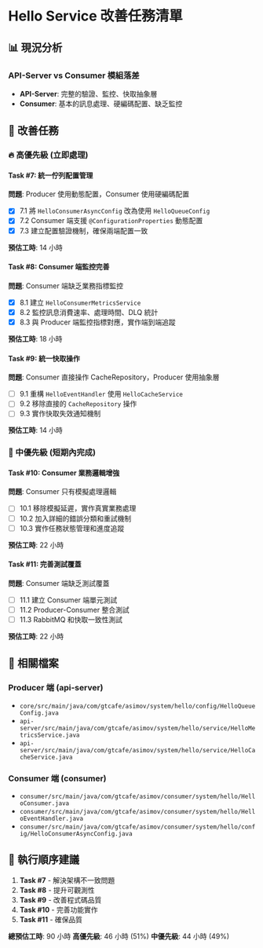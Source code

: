 # Hello Service 改善任務清單

## 📊 現況分析

### API-Server vs Consumer 模組落差
- **API-Server**: 完整的驗證、監控、快取抽象層
- **Consumer**: 基本的訊息處理、硬編碼配置、缺乏監控

## 🚀 改善任務

### 🔥 高優先級 (立即處理)

#### Task #7: 統一佇列配置管理
**問題**: Producer 使用動態配置，Consumer 使用硬編碼配置
- [x] 7.1 將 `HelloConsumerAsyncConfig` 改為使用 `HelloQueueConfig`
- [x] 7.2 Consumer 端支援 `@ConfigurationProperties` 動態配置
- [x] 7.3 建立配置驗證機制，確保兩端配置一致

**預估工時**: 14 小時

#### Task #8: Consumer 端監控完善
**問題**: Consumer 端缺乏業務指標監控
- [x] 8.1 建立 `HelloConsumerMetricsService`
- [x] 8.2 監控訊息消費速率、處理時間、DLQ 統計
- [x] 8.3 與 Producer 端監控指標對應，實作端到端追蹤

**預估工時**: 18 小時

#### Task #9: 統一快取操作
**問題**: Consumer 直接操作 CacheRepository，Producer 使用抽象層
- [ ] 9.1 重構 `HelloEventHandler` 使用 `HelloCacheService`
- [ ] 9.2 移除直接的 `CacheRepository` 操作
- [ ] 9.3 實作快取失效通知機制

**預估工時**: 14 小時

### 🔶 中優先級 (短期內完成)

#### Task #10: Consumer 業務邏輯增強
**問題**: Consumer 只有模擬處理邏輯
- [ ] 10.1 移除模擬延遲，實作真實業務處理
- [ ] 10.2 加入詳細的錯誤分類和重試機制
- [ ] 10.3 實作任務狀態管理和進度追蹤

**預估工時**: 22 小時

#### Task #11: 完善測試覆蓋
**問題**: Consumer 端缺乏測試覆蓋
- [ ] 11.1 建立 Consumer 端單元測試
- [ ] 11.2 Producer-Consumer 整合測試
- [ ] 11.3 RabbitMQ 和快取一致性測試

**預估工時**: 22 小時

## 📁 相關檔案

### Producer 端 (api-server)
- `core/src/main/java/com/gtcafe/asimov/system/hello/config/HelloQueueConfig.java`
- `api-server/src/main/java/com/gtcafe/asimov/system/hello/service/HelloMetricsService.java`
- `api-server/src/main/java/com/gtcafe/asimov/system/hello/service/HelloCacheService.java`

### Consumer 端 (consumer)
- `consumer/src/main/java/com/gtcafe/asimov/consumer/system/hello/HelloConsumer.java`
- `consumer/src/main/java/com/gtcafe/asimov/consumer/system/hello/HelloEventHandler.java`
- `consumer/src/main/java/com/gtcafe/asimov/consumer/system/hello/config/HelloConsumerAsyncConfig.java`

## 🎯 執行順序建議

1. **Task #7** - 解決架構不一致問題
2. **Task #8** - 提升可觀測性
3. **Task #9** - 改善程式碼品質
4. **Task #10** - 完善功能實作
5. **Task #11** - 確保品質

**總預估工時**: 90 小時
**高優先級**: 46 小時 (51%)
**中優先級**: 44 小時 (49%)